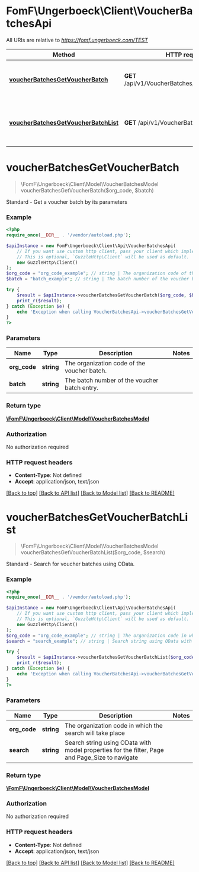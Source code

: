 # FomF\Ungerboeck\Client\VoucherBatchesApi

All URIs are relative to *https://fomf.ungerboeck.com/TEST*

Method | HTTP request | Description
------------- | ------------- | -------------
[**voucherBatchesGetVoucherBatch**](VoucherBatchesApi.md#voucherBatchesGetVoucherBatch) | **GET** /api/v1/VoucherBatches/{OrgCode}/{Batch} | Standard - Get a voucher batch by its parameters
[**voucherBatchesGetVoucherBatchList**](VoucherBatchesApi.md#voucherBatchesGetVoucherBatchList) | **GET** /api/v1/VoucherBatches/{OrgCode} | Standard - Search for voucher batches using OData.


# **voucherBatchesGetVoucherBatch**
> \FomF\Ungerboeck\Client\Model\VoucherBatchesModel voucherBatchesGetVoucherBatch($org_code, $batch)

Standard - Get a voucher batch by its parameters

### Example
```php
<?php
require_once(__DIR__ . '/vendor/autoload.php');

$apiInstance = new FomF\Ungerboeck\Client\Api\VoucherBatchesApi(
    // If you want use custom http client, pass your client which implements `GuzzleHttp\ClientInterface`.
    // This is optional, `GuzzleHttp\Client` will be used as default.
    new GuzzleHttp\Client()
);
$org_code = "org_code_example"; // string | The organization code of the voucher batch.
$batch = "batch_example"; // string | The batch number of the voucher batch entry.

try {
    $result = $apiInstance->voucherBatchesGetVoucherBatch($org_code, $batch);
    print_r($result);
} catch (Exception $e) {
    echo 'Exception when calling VoucherBatchesApi->voucherBatchesGetVoucherBatch: ', $e->getMessage(), PHP_EOL;
}
?>
```

### Parameters

Name | Type | Description  | Notes
------------- | ------------- | ------------- | -------------
 **org_code** | **string**| The organization code of the voucher batch. |
 **batch** | **string**| The batch number of the voucher batch entry. |

### Return type

[**\FomF\Ungerboeck\Client\Model\VoucherBatchesModel**](../Model/VoucherBatchesModel.md)

### Authorization

No authorization required

### HTTP request headers

 - **Content-Type**: Not defined
 - **Accept**: application/json, text/json

[[Back to top]](#) [[Back to API list]](../../README.md#documentation-for-api-endpoints) [[Back to Model list]](../../README.md#documentation-for-models) [[Back to README]](../../README.md)

# **voucherBatchesGetVoucherBatchList**
> \FomF\Ungerboeck\Client\Model\VoucherBatchesModel voucherBatchesGetVoucherBatchList($org_code, $search)

Standard - Search for voucher batches using OData.

### Example
```php
<?php
require_once(__DIR__ . '/vendor/autoload.php');

$apiInstance = new FomF\Ungerboeck\Client\Api\VoucherBatchesApi(
    // If you want use custom http client, pass your client which implements `GuzzleHttp\ClientInterface`.
    // This is optional, `GuzzleHttp\Client` will be used as default.
    new GuzzleHttp\Client()
);
$org_code = "org_code_example"; // string | The organization code in which the search will take place
$search = "search_example"; // string | Search string using OData with model properties for the filter, Page and Page_Size to navigate

try {
    $result = $apiInstance->voucherBatchesGetVoucherBatchList($org_code, $search);
    print_r($result);
} catch (Exception $e) {
    echo 'Exception when calling VoucherBatchesApi->voucherBatchesGetVoucherBatchList: ', $e->getMessage(), PHP_EOL;
}
?>
```

### Parameters

Name | Type | Description  | Notes
------------- | ------------- | ------------- | -------------
 **org_code** | **string**| The organization code in which the search will take place |
 **search** | **string**| Search string using OData with model properties for the filter, Page and Page_Size to navigate |

### Return type

[**\FomF\Ungerboeck\Client\Model\VoucherBatchesModel**](../Model/VoucherBatchesModel.md)

### Authorization

No authorization required

### HTTP request headers

 - **Content-Type**: Not defined
 - **Accept**: application/json, text/json

[[Back to top]](#) [[Back to API list]](../../README.md#documentation-for-api-endpoints) [[Back to Model list]](../../README.md#documentation-for-models) [[Back to README]](../../README.md)

